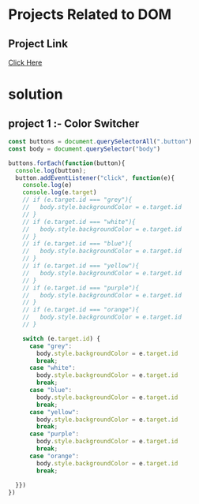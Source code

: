 # Projects Related to DOM

## Project Link

[Click Here](https://stackblitz.com/edit/dom-project-chaiaurcode-cuohhw?file=index.html,.vscode%2Fsettings.json,1-colorChanger%2Fstyle.css)

# solution

## project 1 :- Color Switcher

```javascript
const buttons = document.querySelectorAll(".button")
const body = document.querySelector("body")

buttons.forEach(function(button){
  console.log(button);
  button.addEventListener("click", function(e){
    console.log(e)
    console.log(e.target)
    // if (e.target.id === "grey"){
    //   body.style.backgroundColor = e.target.id
    // }
    // if (e.target.id === "white"){
    //   body.style.backgroundColor = e.target.id
    // }
    // if (e.target.id === "blue"){
    //   body.style.backgroundColor = e.target.id
    // }
    // if (e.target.id === "yellow"){
    //   body.style.backgroundColor = e.target.id
    // }
    // if (e.target.id === "purple"){
    //   body.style.backgroundColor = e.target.id
    // }
    // if (e.target.id === "orange"){
    //   body.style.backgroundColor = e.target.id
    // }

    switch (e.target.id) {
      case "grey":
        body.style.backgroundColor = e.target.id
        break;
      case "white":
        body.style.backgroundColor = e.target.id
        break;
      case "blue":
        body.style.backgroundColor = e.target.id
        break;
      case "yellow":
        body.style.backgroundColor = e.target.id
        break;
      case "purple":
        body.style.backgroundColor = e.target.id
        break;
      case "orange":
        body.style.backgroundColor = e.target.id
        break;
      
  }})
})
```